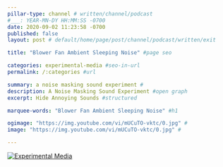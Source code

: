 ```yaml
---
pillar-type: channel # written/channel/podcast
#___: YEAR-MN-DY HH:MM:SS -0700
date: 2020-09-02 11:23:58 -0700
published: false
layout: post # default/home/page/post/channel/podcast/written/exit

title: "Blower Fan Ambient Sleeping Noise" #page seo

categories: experimental-media #seo-in-url
permalink: /:categories #url

summary: a noise masking sound experiment #
description: A Noise Masking Sound Experiment #open graph
excerpt: Hide Annoying Sounds #structured

marquee-words: "Blower Fan Ambient Sleeping Noise" #h1

ogimage: "https://img.youtube.com/vi/mUCuTO-vktc/0.jpg" #
image: "https://img.youtube.com/vi/mUCuTO-vktc/0.jpg" #

---
```

[![Experimental Media](https://img.youtube.com/vi/mUCuTO-vktc/0.jpg)](https://www.youtube.com/watch?v=mUCuTO-vktc "Blower Fan Ambient Sleeping Noise")
